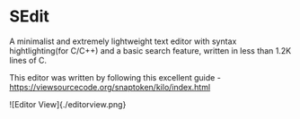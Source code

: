 # SEdit
A minimalist and extremely lightweight text editor with syntax hightlighting(for C/C++) and a basic search feature, written in less than 1.2K lines of C.

This editor was written by following this excellent guide - https://viewsourcecode.org/snaptoken/kilo/index.html

![Editor View]{./editorview.png}
